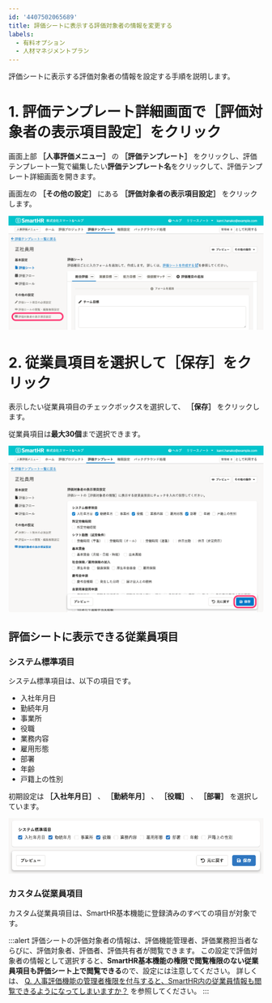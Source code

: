 ```yaml
---
id: '4407502065689'
title: 評価シートに表示する評価対象者の情報を変更する
labels:
  - 有料オプション
  - 人材マネジメントプラン
---
```

評価シートに表示する評価対象者の情報を設定する手順を説明します。

# 1\. 評価テンプレート詳細画面で［評価対象者の表示項目設定］をクリック

画面上部 **［人事評価メニュー］** の **［評価テンプレート］** をクリックし、評価テンプレート一覧で編集したい**評価テンプレート名**をクリックして、評価テンプレート詳細画面を開きます。

画面左の **［その他の設定］** にある **［評価対象者の表示項目設定］** をクリックします。

![to_evaluatee_info_setting.png](./to_evaluatee_info_setting.png)

# 2\. 従業員項目を選択して［保存］をクリック

表示したい従業員項目のチェックボックスを選択して、 **［保存］** をクリックします。

従業員項目は**最大30個**まで選択できます。

![evaluatee_info_setting.png](./evaluatee_info_setting.png)

## 評価シートに表示できる従業員項目

### システム標準項目

システム標準項目は、以下の項目です。

- 入社年月日
- 勤続年月
- 事業所
- 役職
- 業務内容
- 雇用形態
- 部署
- 年齢
- 戸籍上の性別

初期設定は **［入社年月日］** 、 **［勤続年月］** 、 **［役職］** 、 **［部署］** を選択しています。

![mceclip0.png](./mceclip0.png)

### カスタム従業員項目

カスタム従業員項目は、SmartHR基本機能に登録済みのすべての項目が対象です。

:::alert
評価シートの評価対象者の情報は、評価機能管理者、評価業務担当者ならびに、評価対象者、評価者、評価共有者が閲覧できます。
この設定で評価対象者の情報として選択すると、**SmartHR基本機能の権限で閲覧権限のない従業員項目も評価シート上で閲覧できる**ので、設定には注意してください。
詳しくは、 [Q. 人事評価機能の管理者権限を付与すると、SmartHR内の従業員情報も閲覧できるようになってしまいますか？](https://knowledge.smarthr.jp/hc/ja/articles/4407500859545) を参照してください。
:::
